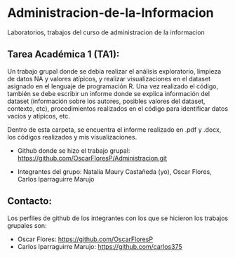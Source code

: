 # Administracion-de-la-Informacion
Laboratorios, trabajos del curso de administracion de la informacion

## Tarea Académica 1 (TA1):
Un trabajo grupal donde se debía realizar el análisis exploratorio, limpieza de datos NA y valores atípicos, y realizar visualizaciones en el dataset asignado en el lenguaje de programación R. Una vez realizado el código, también se debe escribir un informe donde se explica información del dataset (información sobre los autores, posibles valores del dataset, contexto, etc), procedimientos realizados en el código para identificar datos vacíos y atípicos, etc.

Dentro de esta carpeta, se encuentra el informe realizado en .pdf y .docx, los códigos realizados y mis visualizaciones.

- Github donde se hizo el trabajo grupal: https://github.com/OscarFloresP/Administracion.git 

- Integrantes del grupo: Natalia Maury Castañeda (yo), Oscar Flores, Carlos Iparraguirre Marujo

## Contacto:
Los perfiles de github de los integrantes con los que se hicieron los trabajos grupales son:
- Oscar Flores: https://github.com/OscarFloresP 
- Carlos Iparraguirre Marujo: https://github.com/carlos375 

